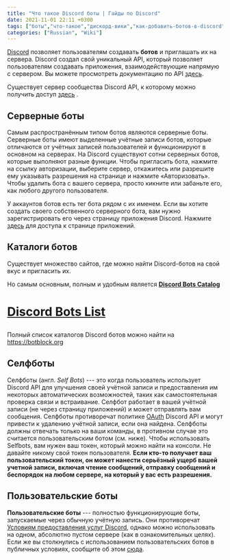 ```yaml
---
title: "Что такое Discord боты | Гайды по Discord"
date: 2021-11-01 22:11 +0300
tags: ["боты","что-такое","дискорд-вики","как-добавить-ботов-в-discord"]
categories: ["Russian", "Wiki"]
---
```

[Discord](Discord "wikilink") позволяет пользователям создавать
**ботов** и приглашать их на сервера. Discord создал свой уникальный
API, который позволяет пользователям создавать приложения,
взаимодействующие напрямую с сервером. Вы можете просмотреть
документацию по API [здесь](https://discord.com/developers/docs/intro).

Существует сервер сообщества Discord API, к которому можно получить
доступ [здесь](https://discord.com/invite/discord-api) .

Серверные боты
--------------

Самым распространённым типом ботов являются серверные боты. Серверные
боты имеют выделенные учётные записи ботов, которые отличаются от
учётных записей пользователей и функционируют в основном на серверах. На
Discord существуют сотни серверных ботов, которые выполняют разные
функции. Чтобы пригласить бота, нажмите на ссылку авторизации, выберите
сервер, откажитесь или разрешите ему указывать разрешения на странице и
нажмите «Авторизовать». Чтобы удалить бота с вашего сервера, просто
кикните или забаньте его, как любого другого пользователя.

У аккаунтов ботов есть тег бота рядом с их именем. Если вы хотите
создать своего собственного серверного бота, вам нужно зарегистрировать
его через страницу приложения Discord. Нажмите
[здесь](https://discord.com/developers/applications/) для доступа к
странице приложений.

Каталоги ботов
--------------

Существует множество сайтов, где можно найти Discord-ботов на свой вкус
и пригласить их.

Но самым основным, полным и удобным является **[Discord Bots Catalog](https://top-bots.xyz)**

<h1> 

[Discord Bots List](https://top-bots.xyz)
</h1>



Полный список каталогов Discord ботов можно найти на
<https://botblock.org>

Селфботы
--------

Селфботы (англ. *Self Bots*) --- это когда пользователь использует
Discord API для улучшения своей учётной записи и предоставления им
некоторых автоматических возможностей, таких как самостоятельная
проверка связи и встраивание. Селфбот работает в вашей учётной записи
(не через страницу приложений) и может отправлять вам сообщения.
Селфботы противоречат политике
[OAuth](https://discord.com/developers/docs/topics/oauth2#bot-vs-user-accounts)
Discord API и могут привести к удалению учётной записи, если она
найдена. Селфботы должны отвечать только на ваши команды, в противном
случае это считается пользовательским ботом (см. ниже). Чтобы
использовать Selfbots, вам нужен ваш токен, который можно найти на
консоли. Не давайте никому свой токен пользователя. **Если кто-то
получает ваш пользовательский токен, он может нанести серьёзный ущерб
вашей учетной записи, включая чтение сообщений, отправку сообщений и
беспорядок на любом сервере, на который у вас есть разрешения.**

Пользовательские боты
---------------------

**Пользовательские боты** --- полностью функционирующие боты,
запускаемые через обычную учётную запись. Они противоречат [Условиям
предоставления услуг Discord](https://discord.com/terms), однако можно
использовать на одном, абсолютно пустом сервере (как в ознакомительных
целях). Если же вы столкнулись с использованием пользовательских ботов в
публичных условиях, сообщите об этом [сюда](https://dis.gd/request).

